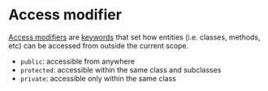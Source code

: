 # Access modifier

[Access modifiers](https://en.wikipedia.org/wiki/Access_modifiers) are [keywords](/code/glossary/reserved_keyword.md) that set how entities (i.e. classes, methods, etc) can be accessed from outside the current scope.

- `public`: accessible from anywhere
- `protected`: accessible within the same class and subclasses
- `private`: accessible only within the same class